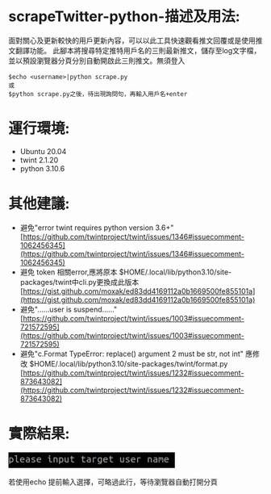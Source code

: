 # scrapeTwitter-python-描述及用法:
面對關心及更新較快的用戶更新內容，可以以此工具快速觀看推文回覆或是使用推文翻譯功能。
此腳本將搜尋特定推特用戶名的三則最新推文，儲存至log文字檔，並以預設瀏覽器分頁分別自動開啟此三則推文。無須登入
    
    $echo <username>|python scrape.py
    或
    $python scrape.py之後，待出現詢問句，再輸入用戶名+enter

# 運行環境:
  * Ubuntu 20.04 
  * twint 2.1.20
  * python 3.10.6


# 其他建議:

  * 避免"error twint requires python version 3.6+" [https://github.com/twintproject/twint/issues/1346#issuecomment-1062456345](https://github.com/twintproject/twint/issues/1346#issuecomment-1062456345)
  * 避免 token 相關error,應將原本 $HOME/.local/lib/python3.10/site-packages/twint中cli.py更換成此版本
  [https://gist.github.com/moxak/ed83dd4169112a0b1669500fe855101a](https://gist.github.com/moxak/ed83dd4169112a0b1669500fe855101a)
  * 避免"......user is suspend......"[https://github.com/twintproject/twint/issues/1003#issuecomment-721572595](https://github.com/twintproject/twint/issues/1003#issuecomment-721572595)
  * 避免"c.Format TypeError: replace() argument 2 must be str, not int" 應修改 $HOME/.local/lib/python3.10/site-packages/twint/format.py [https://github.com/twintproject/twint/issues/1232#issuecomment-873643082](https://github.com/twintproject/twint/issues/1232#issuecomment-873643082)


# 實際結果:

![image](https://github.com/k-eeer/scrapeTwitter-python/blob/main/scrapeDemo.png)

若使用echo 提前輸入選擇，可略過此行，等待瀏覽器自動打開分頁












